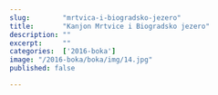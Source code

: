 ```yaml
---
slug:        "mrtvica-i-biogradsko-jezero"
title:       "Kanjon Mrtvice i Biogradsko jezero"
description: ""
excerpt:     ""
categories:  ['2016-boka']
image: "/2016-boka/boka/img/14.jpg"
published: false

---
```

